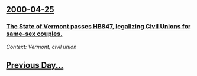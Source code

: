 ## [2000-04-25](/news/2000/04/25/index.md)

### [ The State of Vermont passes HB847, legalizing Civil Unions for same-sex couples.](/news/2000/04/25/the-state-of-vermont-passes-hb847-legalizing-civil-unions-for-same-sex-couples.md)
_Context: Vermont, civil union_

## [Previous Day...](/news/2000/04/24/index.md)

